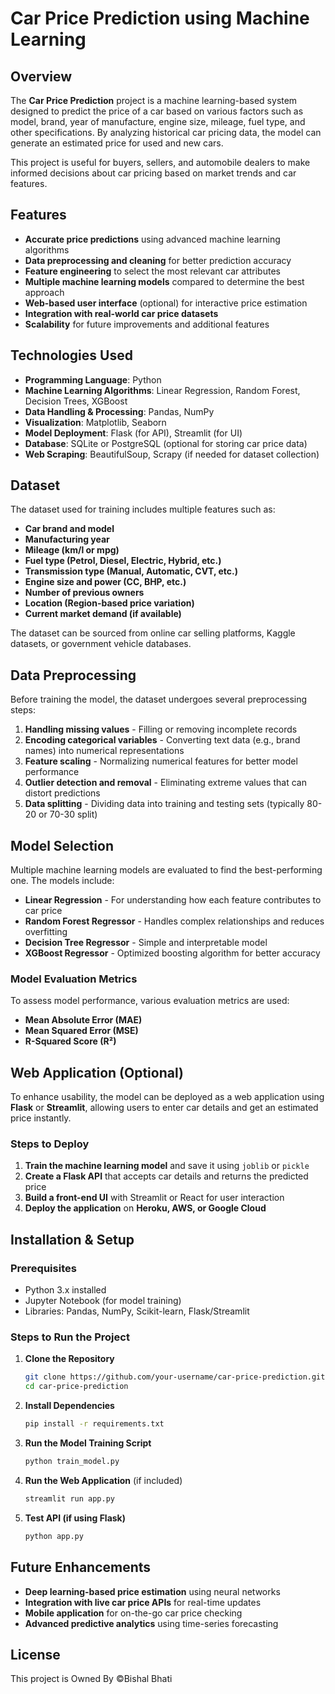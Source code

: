 # Car Price Prediction using Machine Learning

## Overview
The **Car Price Prediction** project is a machine learning-based system designed to predict the price of a car based on various factors such as model, brand, year of manufacture, engine size, mileage, fuel type, and other specifications. By analyzing historical car pricing data, the model can generate an estimated price for used and new cars.

This project is useful for buyers, sellers, and automobile dealers to make informed decisions about car pricing based on market trends and car features.

## Features
- **Accurate price predictions** using advanced machine learning algorithms
- **Data preprocessing and cleaning** for better prediction accuracy
- **Feature engineering** to select the most relevant car attributes
- **Multiple machine learning models** compared to determine the best approach
- **Web-based user interface** (optional) for interactive price estimation
- **Integration with real-world car price datasets**
- **Scalability** for future improvements and additional features

## Technologies Used
- **Programming Language**: Python
- **Machine Learning Algorithms**: Linear Regression, Random Forest, Decision Trees, XGBoost
- **Data Handling & Processing**: Pandas, NumPy
- **Visualization**: Matplotlib, Seaborn
- **Model Deployment**: Flask (for API), Streamlit (for UI)
- **Database**: SQLite or PostgreSQL (optional for storing car price data)
- **Web Scraping**: BeautifulSoup, Scrapy (if needed for dataset collection)

## Dataset
The dataset used for training includes multiple features such as:
- **Car brand and model**
- **Manufacturing year**
- **Mileage (km/l or mpg)**
- **Fuel type (Petrol, Diesel, Electric, Hybrid, etc.)**
- **Transmission type (Manual, Automatic, CVT, etc.)**
- **Engine size and power (CC, BHP, etc.)**
- **Number of previous owners**
- **Location (Region-based price variation)**
- **Current market demand (if available)**

The dataset can be sourced from online car selling platforms, Kaggle datasets, or government vehicle databases.

## Data Preprocessing
Before training the model, the dataset undergoes several preprocessing steps:
1. **Handling missing values** - Filling or removing incomplete records
2. **Encoding categorical variables** - Converting text data (e.g., brand names) into numerical representations
3. **Feature scaling** - Normalizing numerical features for better model performance
4. **Outlier detection and removal** - Eliminating extreme values that can distort predictions
5. **Data splitting** - Dividing data into training and testing sets (typically 80-20 or 70-30 split)

## Model Selection
Multiple machine learning models are evaluated to find the best-performing one. The models include:
- **Linear Regression** - For understanding how each feature contributes to car price
- **Random Forest Regressor** - Handles complex relationships and reduces overfitting
- **Decision Tree Regressor** - Simple and interpretable model
- **XGBoost Regressor** - Optimized boosting algorithm for better accuracy

### Model Evaluation Metrics
To assess model performance, various evaluation metrics are used:
- **Mean Absolute Error (MAE)**
- **Mean Squared Error (MSE)**
- **R-Squared Score (R²)**

## Web Application (Optional)
To enhance usability, the model can be deployed as a web application using **Flask** or **Streamlit**, allowing users to enter car details and get an estimated price instantly.

### Steps to Deploy
1. **Train the machine learning model** and save it using `joblib` or `pickle`
2. **Create a Flask API** that accepts car details and returns the predicted price
3. **Build a front-end UI** with Streamlit or React for user interaction
4. **Deploy the application** on **Heroku, AWS, or Google Cloud**

## Installation & Setup
### Prerequisites
- Python 3.x installed
- Jupyter Notebook (for model training)
- Libraries: Pandas, NumPy, Scikit-learn, Flask/Streamlit

### Steps to Run the Project
1. **Clone the Repository**
   ```bash
   git clone https://github.com/your-username/car-price-prediction.git
   cd car-price-prediction
   ```
2. **Install Dependencies**
   ```bash
   pip install -r requirements.txt
   ```
3. **Run the Model Training Script**
   ```bash
   python train_model.py
   ```
4. **Run the Web Application** (if included)
   ```bash
   streamlit run app.py
   ```
5. **Test API (if using Flask)**
   ```bash
   python app.py
   ```

## Future Enhancements
- **Deep learning-based price estimation** using neural networks
- **Integration with live car price APIs** for real-time updates
- **Mobile application** for on-the-go car price checking
- **Advanced predictive analytics** using time-series forecasting

## License
This project is Owned By ©Bishal Bhati